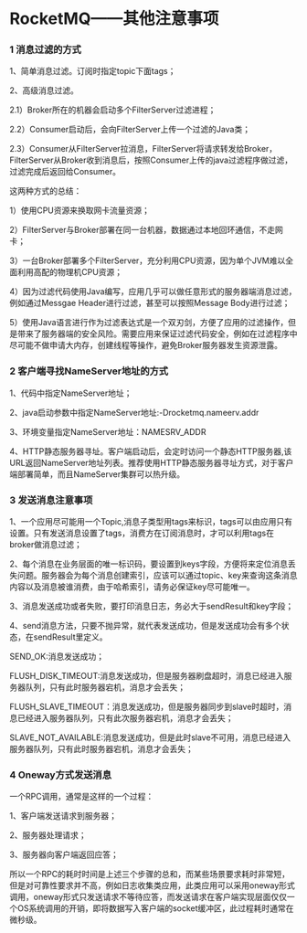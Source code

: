 # RocketMQ——其他注意事项

### 1 消息过滤的方式

1、简单消息过滤。订阅时指定topic下面tags；

2、高级消息过滤。

2.1）Broker所在的机器会启动多个FilterServer过滤进程；

2.2）Consumer启动后，会向FilterServer上传一个过滤的Java类；

2.3）Consumer从FilterServer拉消息，FilterServer将请求转发给Broker，FilterServer从Broker收到消息后，按照Consumer上传的java过滤程序做过滤，过滤完成后返回给Consumer。

这两种方式的总结：

1）使用CPU资源来换取网卡流量资源；

2）FilterServer与Broker部署在同一台机器，数据通过本地回环通信，不走网卡；

3）一台Broker部署多个FilterServer，充分利用CPU资源，因为单个JVM难以全面利用高配的物理机CPU资源；

4）因为过滤代码使用Java编写，应用几乎可以做任意形式的服务器端消息过滤，例如通过Messgae Header进行过滤，甚至可以按照Message Body进行过滤；

5）使用Java语言进行作为过滤表达式是一个双刃剑，方便了应用的过滤操作，但是带来了服务器端的安全风险。需要应用来保证过滤代码安全，例如在过滤程序中尽可能不做申请大内存，创建线程等操作，避免Broker服务器发生资源泄露。

### 2 客户端寻找NameServer地址的方式

1、代码中指定NameServer地址；

2、java启动参数中指定NameServer地址:-Drocketmq.nameerv.addr

3、环境变量指定NameServer地址：NAMESRV_ADDR

4、HTTP静态服务器寻址。客户端启动后，会定时访问一个静态HTTP服务器,该URL返回NameServer地址列表。推荐使用HTTP静态服务器寻址方式，对于客户端部署简单，而且NameServer集群可以热升级。

### 3 发送消息注意事项

1、一个应用尽可能用一个Topic,消息子类型用tags来标识，tags可以由应用只有设置。只有发送消息设置了tags，消费方在订阅消息时，才可以利用tags在broker做消息过滤；

2、每个消息在业务层面的唯一标识码，要设置到keys字段，方便将来定位消息丢失问题。服务器会为每个消息创建索引，应该可以通过topic、key来查询这条消息内容以及消息被谁消费，由于哈希索引，请务必保证key尽可能唯一。

3、消息发送成功或者失败，要打印消息日志，务必大于sendResult和key字段；

4、send消息方法，只要不抛异常，就代表发送成功，但是发送成功会有多个状态，在sendResult里定义。

SEND_OK:消息发送成功；

FLUSH_DISK_TIMEOUT:消息发送成功，但是服务器刷盘超时，消息已经进入服务器队列，只有此时服务器宕机，消息才会丢失；

FLUSH_SLAVE_TIMEOUT：消息发送成功，但是服务器同步到slave时超时，消息已经进入服务器队列，只有此次服务器宕机，消息才会丢失；

SLAVE_NOT_AVAILABLE:消息发送成功，但是此时slave不可用，消息已经进入服务器队列，只有此时服务器宕机，消息才会丢失；

### 4 Oneway方式发送消息

一个RPC调用，通常是这样的一个过程：

1、客户端发送请求到服务器；

2、服务器处理请求；

3、服务器向客户端返回应答；

所以一个RPC的耗时时间是上述三个步骤的总和，而某些场景要求耗时非常短，但是对可靠性要求并不高，例如日志收集类应用，此类应用可以采用oneway形式调用，oneway形式只发送请求不等待应答，而发送请求在客户端实现层面仅仅一个OS系统调用的开销，即将数据写入客户端的socket缓冲区，此过程耗时通常在微秒级。